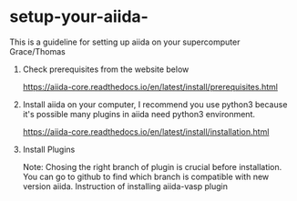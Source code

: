 # setup-your-aiida-
This is a guideline for setting up aiida on your supercomputer Grace/Thomas

1. Check prerequisites from the website below

   https://aiida-core.readthedocs.io/en/latest/install/prerequisites.html

2. Install aiida on your computer, I recommend you use python3 because it's possible many plugins in aiida need python3 environment.
 
   https://aiida-core.readthedocs.io/en/latest/install/installation.html

3. Install Plugins

   Note: Chosing the right branch of plugin is crucial before installation. You can go to github to find which branch is compatible with new version aiida.
   Instruction of installing aiida-vasp plugin
   
